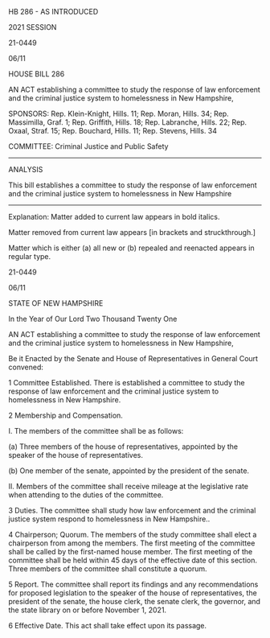  HB 286 - AS INTRODUCED

 

 

2021 SESSION

 21-0449

 06/11

 

HOUSE BILL 286

 

AN ACT establishing a committee to study the response of law enforcement and the criminal justice system to homelessness in New Hampshire,

 

SPONSORS: Rep. Klein-Knight, Hills. 11; Rep. Moran, Hills. 34; Rep. Massimilla, Graf. 1; Rep. Griffith, Hills. 18; Rep. Labranche, Hills. 22; Rep. Oxaal, Straf. 15; Rep. Bouchard, Hills. 11; Rep. Stevens, Hills. 34

 

COMMITTEE: Criminal Justice and Public Safety

 

-----------------------------------------------------------------

 

ANALYSIS

 

 This bill establishes a committee to study the response of law enforcement and the criminal justice system to homelessness in New Hampshire

 

- - - - - - - - - - - - - - - - - - - - - - - - - - - - - - - - - - - - - - - - - - - - - - - - - - - - - - - - - - - - - - - - - - - - - - - - - - - 

 

Explanation: Matter added to current law appears in bold italics.

 Matter removed from current law appears [in brackets and struckthrough.]

 Matter which is either (a) all new or (b) repealed and reenacted appears in regular type.

 21-0449

 06/11

 

STATE OF NEW HAMPSHIRE

 

In the Year of Our Lord Two Thousand Twenty One

 

AN ACT establishing a committee to study the response of law enforcement and the criminal justice system to homelessness in New Hampshire,

 

Be it Enacted by the Senate and House of Representatives in General Court convened:

 

 1 Committee Established. There is established a committee to study the response of law enforcement and the criminal justice system to homelessness in New Hampshire.

 2 Membership and Compensation.

 I. The members of the committee shall be as follows:

 (a) Three members of the house of representatives, appointed by the speaker of the house of representatives.

 (b) One member of the senate, appointed by the president of the senate.

 II. Members of the committee shall receive mileage at the legislative rate when attending to the duties of the committee.

 3 Duties. The committee shall study how law enforcement and the criminal justice system respond to homelessness in New Hampshire..

 4 Chairperson; Quorum. The members of the study committee shall elect a chairperson from among the members. The first meeting of the committee shall be called by the first-named house member. The first meeting of the committee shall be held within 45 days of the effective date of this section. Three members of the committee shall constitute a quorum.

 5 Report. The committee shall report its findings and any recommendations for proposed legislation to the speaker of the house of representatives, the president of the senate, the house clerk, the senate clerk, the governor, and the state library on or before November 1, 2021.

 6 Effective Date. This act shall take effect upon its passage.

